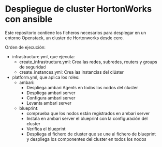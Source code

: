 # Despliegue de cluster HortonWorks con ansible

Este repositorio contiene los ficheros necesarios para desplegar en un entorno Openstack, un cluster de Hortonworks desde cero.

Orden de ejecución:

* infrastructure.yml, que ejecuta:
	* create_infrastructure.yml: Crea las redes, subredes, routers y groups de seguridad
	* create_instances.yml: Crea las instancias del clúster
* platform.yml, que aplica los roles:
	* ambari:
		* Despliega ambari Agents en todos los nodos del cluster
		* Despliega ambari server
		* Configura ambari server
		* Levanta ambari server
	* blueprint:
		* comprueba que los nodos están registrados en ambari server
		* Instala en ambari server el blueprint con la configuración del cluster
		* Verifica el blueprint
		* Despliega el fichero de cluster que se une al fichero de blueprint y despliega los componentes del cluster en todos los nodos
